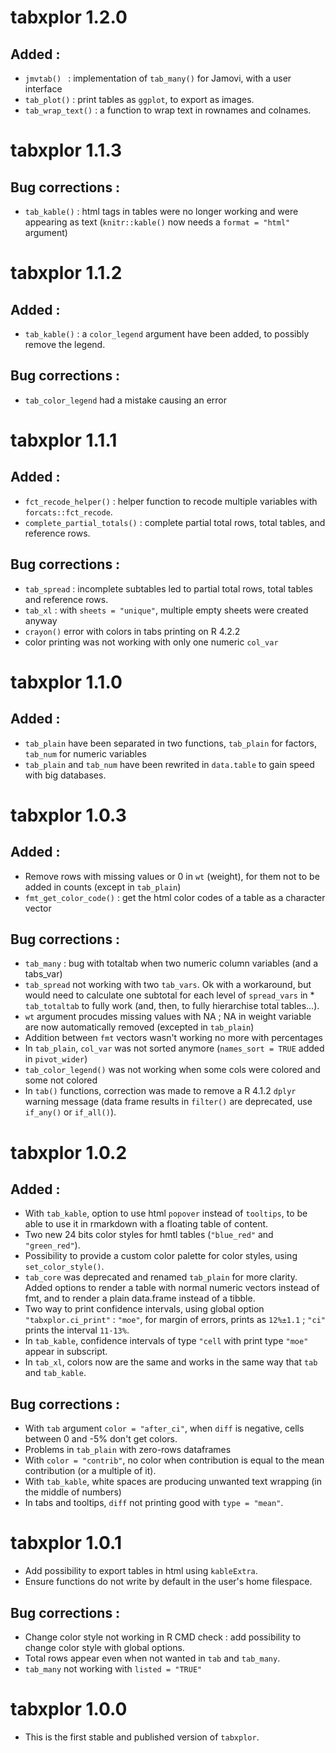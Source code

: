 # tabxplor 1.2.0

## Added : 
* `jmvtab() ` : implementation of `tab_many()` for Jamovi, with a user interface
* `tab_plot()` : print tables as `ggplot`, to export as images.
* `tab_wrap_text()` : a function to wrap text in rownames and colnames.

# tabxplor 1.1.3

## Bug corrections :
* `tab_kable()` : html tags in tables were no longer working and were appearing as text (`knitr::kable()` now needs a `format = "html"` argument)



# tabxplor 1.1.2

## Added : 
* `tab_kable()` : a `color_legend` argument have been added, to possibly remove the legend.

## Bug corrections :
* `tab_color_legend` had a mistake causing an error



# tabxplor 1.1.1

## Added : 
* `fct_recode_helper()` : helper function to recode multiple variables with `forcats::fct_recode`.
* `complete_partial_totals()` : complete partial total rows, total tables, and reference rows.

## Bug corrections :
* `tab_spread` : incomplete subtables led to partial total rows, total tables and reference rows.
* `tab_xl` : with `sheets = "unique"`, multiple empty sheets were created anyway
* `crayon()` error with colors in tabs printing on R 4.2.2
* color printing was not working with only one numeric `col_var`


# tabxplor 1.1.0 

## Added : 
* `tab_plain` have been separated in two functions, `tab_plain` for factors, `tab_num` for numeric variables
* `tab_plain` and `tab_num` have been rewrited in `data.table` to gain speed with big databases.


# tabxplor 1.0.3

## Added :
*  Remove rows with missing values or 0 in `wt` (weight), for them not to be added in counts (except in `tab_plain`)
*  `fmt_get_color_code()` : get the html color codes of a table as a character vector

## Bug corrections :
* `tab_many` : bug with totaltab when two numeric column variables (and a tabs_var)
* `tab_spread` not working with two `tab_vars`. Ok with a workaround, but would need to calculate one subtotal for each level of `spread_vars` in * `tab_totaltab` to fully work (and, then, to fully hierarchise total tables...). 
* `wt` argument procudes missing values with NA ; NA in weight variable are now automatically removed (excepted in `tab_plain`)
* Addition between `fmt` vectors wasn't working no more with percentages
* In `tab_plain`, `col_var` was not sorted anymore (`names_sort = TRUE` added in `pivot_wider`)
* `tab_color_legend()` was not working when some cols were colored and some not colored
* In `tab()` functions, correction was made to remove a R 4.1.2 `dplyr` warning message (data frame results in `filter()` are deprecated, use `if_any()` or `if_all()`). 


# tabxplor 1.0.2

## Added : 
* With `tab_kable`, option to use html `popover` instead of `tooltips`, to be able to use it in rmarkdown with a floating table of content.
* Two new 24 bits color styles for hmtl tables (`"blue_red"` and `"green_red"`).
* Possibility to provide a custom color palette for color styles, using `set_color_style()`. 
* `tab_core` was deprecated and renamed `tab_plain` for more clarity. Added options to render a table with normal numeric vectors instead of fmt, and to render a plain data.frame instead of a tibble. 
* Two way to print confidence intervals, using global option `"tabxplor.ci_print"` : `"moe"`, for margin of errors, prints as `12%±1.1` ; `"ci"` prints the interval `11·13%`.
* In `tab_kable`, confidence intervals of type `"cell` with print type `"moe"` appear in subscript. 
* In `tab_xl`, colors now are the same and works in the same way that `tab` and `tab_kable`.

## Bug corrections :
* With `tab` argument `color = "after_ci"`, when `diff` is negative, cells between 0 and -5% don't get colors.
* Problems in `tab_plain` with zero-rows dataframes 
* With `color = "contrib"`, no color when contribution is equal to the mean contribution (or a multiple of it).
* With `tab_kable`, white spaces are producing unwanted text wrapping (in the middle of numbers)
* In tabs and tooltips, `diff` not printing good with `type = "mean"`. 


# tabxplor 1.0.1
* Add possibility to export tables in html using `kableExtra`.
* Ensure functions do not write by default in the user's home filespace. 

## Bug corrections :
* Change color style not working in R CMD check : add possibility to change color style with global options. 
* Total rows appear even when not wanted in `tab` and `tab_many`.
* `tab_many` not working with `listed = "TRUE"` 


# tabxplor 1.0.0
* This is the first stable and published version of `tabxplor`.
